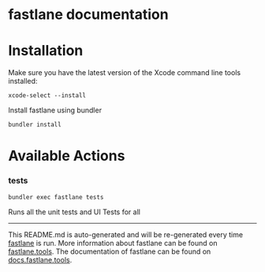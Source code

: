 fastlane documentation
================
# Installation

Make sure you have the latest version of the Xcode command line tools installed:

```
xcode-select --install
```

Install fastlane using bundler
```
bundler install
```

# Available Actions
### tests
```
bundler exec fastlane tests
```
Runs all the unit tests and UI Tests for all

----

This README.md is auto-generated and will be re-generated every time [fastlane](https://fastlane.tools) is run.
More information about fastlane can be found on [fastlane.tools](https://fastlane.tools).
The documentation of fastlane can be found on [docs.fastlane.tools](https://docs.fastlane.tools).
